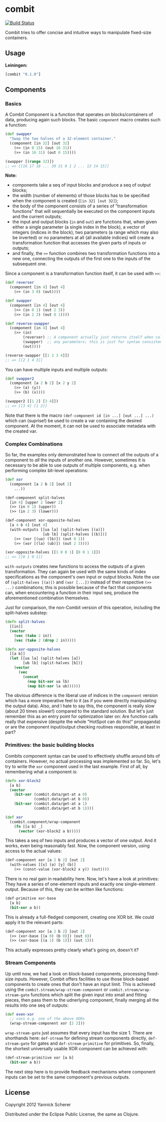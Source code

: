 # combit

[![Build Status](https://travis-ci.org/xsc/combit.png?branch=master)](https://travis-ci.org/xsc/combit)

Combit tries to offer concise and intuitive ways to manipulate fixed-size containers.

## Usage

__Leiningen:__

```clojure
[combit "0.1.0"]
```

## Components

### Basics

A Combit Component is a function that operates on blocks/containers of data, producing again such 
blocks. The basic `component` macro creates such a function:

```clojure
(def swapper
  "Swap the two halves of a 32-element container."
  (component [in 32] [out 32]
    (>> (in 0 15) (out 16 31))
    (>> (in 16 31) (out 0 15))))

(swapper [(range 32)])
;; => [[16 17 18 ... 30 31 0 1 2 ... 13 14 15]]
```

__Note:__
- components take a seq of input blocks and produce a seq of output blocks;
- the width (number of elements) of those blocks has to be specified when the component is created
(`[in 32] [out 32]`); 
- the body of the component consists of a series of "transformation functions" that will 
sequentially be executed on the component inputs and the current outputs;
- the input and output blocks (`in` and `out`) are functions that, when given either a
single parameter (a single index in the block), a vector of integers (indices in the
block), two parameters (a range which may also be inverted) or no parameters at all (all
available indices) will create a transformation function that accesses the given parts of
inputs or outputs;
- and finally, the `>>` function combines two transformation functions into a new one, connecting
the outputs of the first one to the inputs of the subsequent one.

Since a component is a transformation function itself, it can be used with `>>`:

```clojure
(def reverser
  (component [in 4] [out 4]
    (>> (in 3 0) (out))))

(def swapper
  (component [in 4] [out 4]
    (>> (in 0 1) (out 2 3))
    (>> (in 2 3) (out 0 1))))

(def reverse-swapper
  (component [in 4] [out 4]
    (>> (in) 
        (reverser) ;; A component actually just returns itself when called without
        (swapper)  ;; any parameters; this is just for syntax consistency.
        (out))))

(reverse-swapper [[1 2 3 4]])
;; => [[2 1 4 3]]
```

You can have multiple inputs and multiple outputs:

```clojure
(def swapper2
  (component [a 2 b 2] [x 2 y 2]
    (>> (a) (y))
    (>> (b) (x))))

(swapper2 [[1 2] [3 4]])
;; => [[3 4] [1 2]]
```

Note that there is the macro `(def-component id [in ...] [out ...] ...)` which can (suprise!) be 
used to create a var containing the desired component. At the moment, it can not be used to associate 
metadata with the created var.

### Complex Combinations 

So far, the examples only demonstrated how to connect _all_ the outputs of a component to _all_ the 
inputs of another one. However, sometimes it is necessary to be able to use outputs of multiple
components, e.g. when performing complex bit-level operations:

```clojure
(def xor
  (component [a 2 b 2] [out 2] 
    ...))

(def-component split-halves 
  [in 4] [upper 2 lower 2]
  (>> (in 0 1) (upper))
  (>> (in 2 3) (lower)))

(def-component xor-opposite-halves
  [a 4 b 4] [out 4]
  (with-outputs [[ua la] (split-halves [(a)])
                 [ub lb] (split-halves [(b)])]
    (>> (xor [(ua) (lb)]) (out 0 1))
    (>> (xor [(la) (ub)]) (out 2 3))))

(xor-opposite-halves [[1 0 0 1] [0 0 1 1]])
;; => [[0 1 0 1]]
```

`with-outputs` creates new functions to access the outputs of a given transformation. They can again 
be used with the same kinds of index specifications as the component's own input or output blocks. 
Note the use of `(split-halves [(a)])` and `(xor [...])` instead of their respective `(>> ...)` 
combinations; this is possible because of the fact that components can, when encountering a function
in their input seq, produce the aforementioned combination themselves.

Just for comparison, the non-Combit version of this operation, including the split-halves substep:

```clojure
(defn split-halves
  [[in]]
  (vector
    (vec (take 2 in))
    (vec (take 2 (drop 2 in)))))

(defn xor-opposite-halves
  [[a b]]
  (let [[ua la] (split-halves [a])
        [ub lb] (split-halves [b])]
    (vector
      (vec
        (concat
          (map bit-xor ua lb)
          (map bit-xor la ub))))))
```

The obvious difference is the liberal use of indices in the `component` version which has a more 
imperative feel to it (as if you were directly manipulating the output data). Also, and I hate to 
say this, the component is really slow (about 20 times slower!) compared to the standard solution. 
But let's just remember this as an entry point for optimization later on: Are function calls really
that expensive (despite the whole "HotSpot can do this!" propaganda) or are the component input/output
checking routines responsible, at least in part?

### Primitives: the basic building blocks

Combits component syntax can be used to effectively shuffle around bits of containers. However, no
actual processing was implemented so far. So, let's try to write the `xor` component used in the last 
example. First of all, by remembering what a component _is_:

```clojure
(defn xor-block2
  [a b]
  (vector
    (bit-xor (combit.data/get-at a 0)
             (combit.data/get-at b 0))
    (bit-xor (combit.data/get-at a 1)
             (combit.data/get-at b 1))))

(def xor
  (combit.component/wrap-component
    (fn [[a b] _]
      (vector (xor-block2 a b)))))
```

This takes a seq of two inputs and produces a vector of one output. And it works, even being
reasonably fast. Now, the component version, using access to the actual values:

```clojure
(def-component xor [a 2 b 2] [out 2]
  (with-values [[x] (a) [y] (b)]
    (>> (const-value (xor-block2 x y)) (out))))
```

There is no real gain in readability here. Now, let's have a look at primitives: They have a series
of one-element inputs and exactly one single-element output. Because of this, they can be written
like functions:

```clojure
(def-primitive xor-base 
  [a b]
  (bit-xor a b))
```

This is already a full-fledged component, creating one XOR bit. We could apply it to the relevant
parts:

```clojure
(def-component xor [a 2 b 2] [out 2]
  (>> (xor-base [(a 0) (b 0)]) (out 0))
  (>> (xor-base [(a 1) (b 1)]) (out 1)))
```

This actually expresses pretty clearly what's going on, doesn't it?

### Stream Components

Up until now, we had a look on block-based components, processing fixed-size inputs. However, Combit
offers facilities to use those block-based components to create ones that don't have an input limit.
This is achieved using the `combit.stream/wrap-stream-component` or `combit.stream/wrap-stream-gate`
functions which split the given input into small and fitting pieces, then pass them to the udnerlying
component, finally merging all the results into one seq of outputs:

```clojure
(def even-xor
  ;; uses e.g. one of the above XORs 
  (wrap-stream-component xor [2 2]))
```

`wrap-stream-gate` just assumes that every input has the size 1. There are shorthands here: `def-stream`
for defining stream components directly, `def-stream-gate` for gates and `def-stream-primitive` for
primitives. So, finally, the shortest universally usable XOR component can be achieved with:

```clojure
(def-stream-primitive xor [a b]
  (bit-xor a b))
```

The next step here is to provide feedback mechanisms where component inputs can be set to the same
component's previous outputs.

## License

Copyright 2012 Yannick Scherer

Distributed under the Eclipse Public License, the same as Clojure. 
